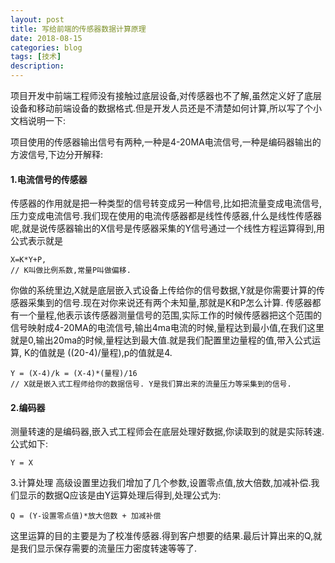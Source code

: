 ```yaml
---
layout: post
title: 写给前端的传感器数据计算原理
date: 2018-08-15
categories: blog
tags: [技术]
description: 
---
```

项目开发中前端工程师没有接触过底层设备,对传感器也不了解,虽然定义好了底层设备和移动前端设备的数据格式.但是开发人员还是不清楚如何计算,所以写了个小文档说明一下:        

项目使用的传感器输出信号有两种,一种是4-20MA电流信号,一种是编码器输出的方波信号,下边分开解释:

#### 1.电流信号的传感器
传感器的作用就是把一种类型的信号转变成另一种信号,比如把流量变成电流信号,压力变成电流信号.我们现在使用的电流传感器都是线性传感器,什么是线性传感器呢,就是说传感器输出的X信号是传感器采集的Y信号通过一个线性方程运算得到,用公式表示就是
```
X=K*Y+P,
// K叫做比例系数,常量P叫做偏移.
```
你做的系统里边,X就是底层嵌入式设备上传给你的信号数据,Y就是你需要计算的传感器采集到的信号.现在对你来说还有两个未知量,那就是K和P怎么计算.
传感器都有一个量程,他表示该传感器测量信号的范围,实际工作的时候传感器把这个范围的信号映射成4-20MA的电流信号,输出4ma电流的时候,量程达到最小值,在我们这里就是0,输出20ma的时候,量程达到最大值.就是我们配置里边量程的值,带入公式运算, K的值就是 ((20-4)/量程),p的值就是4.
```
Y = (X-4)/k = (X-4)*(量程)/16 
// X就是嵌入式工程师给你的数据信号. Y是我们算出来的流量压力等采集到的信号.
```
#### 2.编码器
测量转速的是编码器,嵌入式工程师会在底层处理好数据,你读取到的就是实际转速.公式如下:
```
Y = X
```
3.计算处理
高级设置里边我们增加了几个参数,设置零点值,放大倍数,加减补偿.我们显示的数据Q应该是由Y运算处理后得到,处理公式为:
```
Q = (Y-设置零点值)*放大倍数 + 加减补偿
```
这里运算的目的主要是为了校准传感器.得到客户想要的结果.最后计算出来的Q,就是我们显示保存需要的流量压力密度转速等等了.

